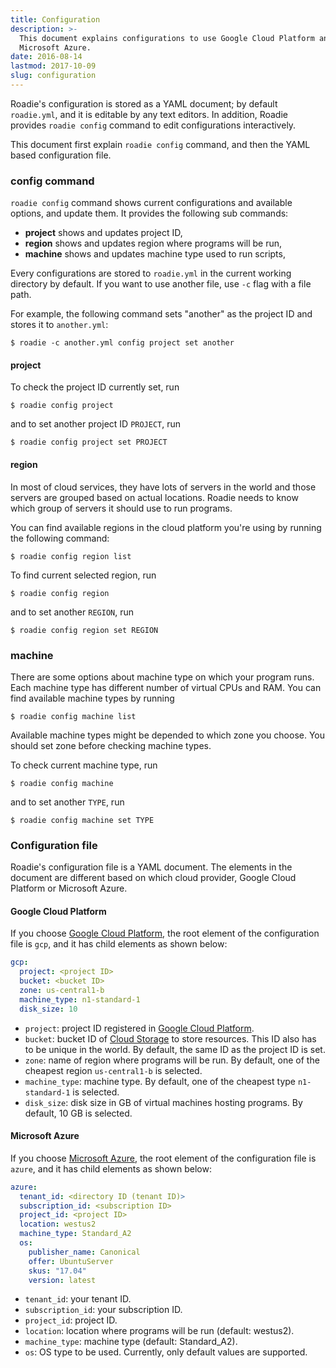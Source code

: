 ```yaml
---
title: Configuration
description: >-
  This document explains configurations to use Google Cloud Platform and
  Microsoft Azure.
date: 2016-08-14
lastmod: 2017-10-09
slug: configuration
---
```

Roadie's configuration is stored as a YAML document; by default `roadie.yml`,
and it is editable by any text editors.
In addition, Roadie provides `roadie config` command to edit configurations
interactively.

This document first explain `roadie config` command, and then the YAML based
configuration file.


### config command
`roadie config` command shows current configurations and available options, and
update them.
It provides the following sub commands:

- **project** shows and updates project ID,
- **region** shows and updates region where programs will be run,
- **machine** shows and updates machine type used to run scripts,

Every configurations are stored to `roadie.yml`
in the current working directory by default.
If you want to use another file, use `-c` flag with a file path.

For example, the following command sets "another" as the project ID and
stores it to `another.yml`:

```shell
$ roadie -c another.yml config project set another
```

#### project
To check the project ID currently set, run

```shell
$ roadie config project
```

and to set another project ID `PROJECT`, run

```shell
$ roadie config project set PROJECT
```

#### region
In most of cloud services, they have lots of servers in the world and
those servers are grouped based on actual locations.
Roadie needs to know which group of servers it should use to run programs.

You can find available regions in the cloud platform you're using by running
the following command:

```shell
$ roadie config region list
```

To find current selected region, run

```shell
$ roadie config region
```

and to set another `REGION`, run

```shell
$ roadie config region set REGION
```

### machine
There are some options about machine type on which your program runs.
Each machine type has different number of virtual CPUs and RAM.
You can find available machine types by running

```shell
$ roadie config machine list
```

Available machine types might be depended to which zone you choose.
You should set zone before checking machine types.

To check current machine type, run

```shell
$ roadie config machine
```

and to set another `TYPE`, run

```shell
$ roadie config machine set TYPE
```


### Configuration file
Roadie's configuration file is a YAML document.
The elements in the document are different based on which cloud provider,
Google Cloud Platform or Microsoft Azure.

#### Google Cloud Platform
If you choose [Google Cloud Platform](https://cloud.google.com/), the root
element of the configuration file is `gcp`, and it has child elements as shown
below:

```yaml
gcp:
  project: <project ID>
  bucket: <bucket ID>
  zone: us-central1-b
  machine_type: n1-standard-1
  disk_size: 10
```

- `project`: project ID registered in [Google Cloud Platform](https://console.cloud.google.com/project).
- `bucket`: bucket ID of [Cloud Storage](https://cloud.google.com/storage/) to
  store resources. This ID also has to be unique in the world. By default, the
  same ID as the project ID is set.
- `zone`: name of region where programs will be run. By default, one of the
  cheapest region `us-central1-b` is selected.
- `machine_type`: machine type. By default, one of the cheapest type
  `n1-standard-1` is selected.
- `disk_size`: disk size in GB of virtual machines hosting programs. By default,
  10 GB is selected.

#### Microsoft Azure
If you choose [Microsoft Azure](https://azure.microsoft.com/), the root element
of the configuration file is `azure`, and it has child elements as shown below:

```yaml
azure:
  tenant_id: <directory ID (tenant ID)>
  subscription_id: <subscription ID>
  project_id: <project ID>
  location: westus2
  machine_type: Standard_A2
  os:
    publisher_name: Canonical
    offer: UbuntuServer
    skus: "17.04"
    version: latest
```

- `tenant_id`: your tenant ID.
- `subscription_id`: your subscription ID.
- `project_id`: project ID.
- `location`: location where programs will be run (default: westus2).
- `machine_type`: machine type (default: Standard_A2).
- `os`: OS type to be used. Currently, only default values are supported.
